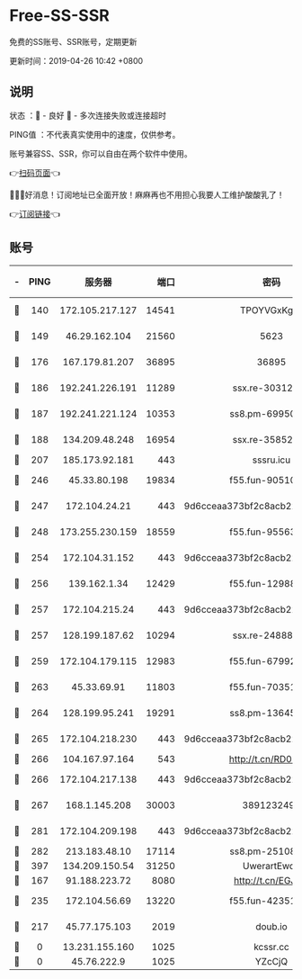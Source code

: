 # Free-SS-SSR

免费的SS账号、SSR账号，定期更新

更新时间：2019-04-26 10:42 +0800

## 说明

状态     ：🙂 - 良好 🙁 - 多次连接失败或连接超时

PING值   ：不代表真实使用中的速度，仅供参考。

账号兼容SS、SSR，你可以自由在两个软件中使用。

👉[扫码页面](https://liesauer.github.io/Free-SS-SSR/)👈

🎉🎉🎉好消息！订阅地址已全面开放！麻麻再也不用担心我要人工维护酸酸乳了！

👉[订阅链接](https://www.liesauer.net/yogurt/subscribe?ACCESS_TOKEN=DAYxR3mMaZAsaqUb)👈

## 账号

|-|PING|服务器|端口|密码|加密方式|区域|
|:----:|:----:|:-----:|-----:|:----:|:----:|:----:|
|🙂|140|172.105.217.127|14541|TPOYVGxKglpi|aes-256-cfb|JP|
|🙂|149|46.29.162.104|21560|5623|aes-128-ctr|RU|
|🙂|176|167.179.81.207|36895|36895|aes-256-cfb|JP|
|🙂|186|192.241.226.191|11289|ssx.re-30312504|aes-256-cfb|US|
|🙂|187|192.241.221.124|10353|ss8.pm-69950970|aes-256-cfb|US|
|🙂|188|134.209.48.248|16954|ssx.re-35852205|aes-256-cfb|US|
|🙂|207|185.173.92.181|443|sssru.icu|rc4-md5|RU|
|🙂|246|45.33.80.198|19834|f55.fun-90510062|aes-256-cfb|US|
|🙂|247|172.104.24.21|443|9d6cceaa373bf2c8acb22e60b6a58be6|aes-256-cfb|US|
|🙂|248|173.255.230.159|18559|f55.fun-95563135|aes-256-cfb|US|
|🙂|254|172.104.31.152|443|9d6cceaa373bf2c8acb22e60b6a58be6|aes-256-cfb|US|
|🙂|256|139.162.1.34|12429|f55.fun-12988715|aes-256-cfb|SG|
|🙂|257|172.104.215.24|443|9d6cceaa373bf2c8acb22e60b6a58be6|aes-256-cfb|US|
|🙂|257|128.199.187.62|10294|ssx.re-24888501|aes-256-cfb|SG|
|🙂|259|172.104.179.115|12983|f55.fun-67992168|aes-256-cfb|SG|
|🙂|263|45.33.69.91|11803|f55.fun-70351171|aes-256-cfb|US|
|🙂|264|128.199.95.241|19291|ss8.pm-13645319|aes-256-cfb|SG|
|🙂|265|172.104.218.230|443|9d6cceaa373bf2c8acb22e60b6a58be6|aes-256-cfb|US|
|🙂|266|104.167.97.164|543|http://t.cn/RD0D7sx|rc4-md5|CA|
|🙂|266|172.104.217.138|443|9d6cceaa373bf2c8acb22e60b6a58be6|aes-256-cfb|US|
|🙂|267|168.1.145.208|30003|3891232494|aes-256-cfb|AU|
|🙂|281|172.104.209.198|443|9d6cceaa373bf2c8acb22e60b6a58be6|aes-256-cfb|US|
|🙂|282|213.183.48.10|17114|ss8.pm-25108504|rc4-md5|RU|
|🙂|397|134.209.150.54|31250|UwerartEwqe|chacha20|IN|
|🙂|167|91.188.223.72|8080|http://t.cn/EGJIyrl|rc4-md5|RU|
|🙂|235|172.104.56.69|13220|f55.fun-42351111|aes-256-cfb|SG|
|🙁|217|45.77.175.103|2019|doub.io|aes-128-ctr|SG|
|🙁|0|13.231.155.160|1025|kcssr.cc|rc4-md5|JP|
|🙁|0|45.76.222.9|1025|YZcCjQ|rc4-md5|JP|
